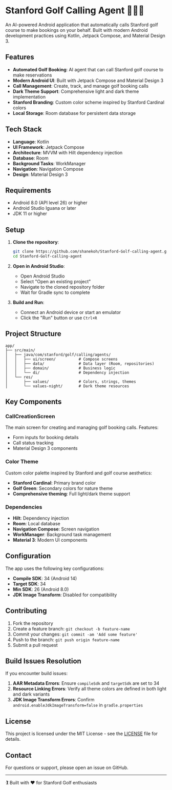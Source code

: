# Stanford Golf Calling Agent 🏌️‍♂️📱

An AI-powered Android application that automatically calls Stanford golf course to make bookings on your behalf. Built with modern Android development practices using Kotlin, Jetpack Compose, and Material Design 3.

## Features

- **Automated Golf Booking**: AI agent that can call Stanford golf course to make reservations
- **Modern Android UI**: Built with Jetpack Compose and Material Design 3
- **Call Management**: Create, track, and manage golf booking calls
- **Dark Theme Support**: Comprehensive light and dark theme implementation
- **Stanford Branding**: Custom color scheme inspired by Stanford Cardinal colors
- **Local Storage**: Room database for persistent data storage

## Tech Stack

- **Language**: Kotlin
- **UI Framework**: Jetpack Compose
- **Architecture**: MVVM with Hilt dependency injection
- **Database**: Room
- **Background Tasks**: WorkManager
- **Navigation**: Navigation Compose
- **Design**: Material Design 3

## Requirements

- Android 8.0 (API level 26) or higher
- Android Studio Iguana or later
- JDK 11 or higher

## Setup

1. **Clone the repository**:
   ```bash
   git clone https://github.com/shanekoh/Stanford-Golf-calling-agent.git
   cd Stanford-Golf-calling-agent
   ```

2. **Open in Android Studio**:
   - Open Android Studio
   - Select "Open an existing project"
   - Navigate to the cloned repository folder
   - Wait for Gradle sync to complete

3. **Build and Run**:
   - Connect an Android device or start an emulator
   - Click the "Run" button or use `Ctrl+R`

## Project Structure

```
app/
├── src/main/
│   ├── java/com/stanford/golf/calling/agents/
│   │   ├── ui/screen/          # Compose screens
│   │   ├── data/               # Data layer (Room, repositories)
│   │   ├── domain/             # Business logic
│   │   └── di/                 # Dependency injection
│   └── res/
│       ├── values/             # Colors, strings, themes
│       └── values-night/       # Dark theme resources
```

## Key Components

### CallCreationScreen
The main screen for creating and managing golf booking calls. Features:
- Form inputs for booking details
- Call status tracking
- Material Design 3 components

### Color Theme
Custom color palette inspired by Stanford and golf course aesthetics:
- **Stanford Cardinal**: Primary brand color
- **Golf Green**: Secondary colors for nature theme
- **Comprehensive theming**: Full light/dark theme support

### Dependencies
- **Hilt**: Dependency injection
- **Room**: Local database
- **Navigation Compose**: Screen navigation
- **WorkManager**: Background task management
- **Material 3**: Modern UI components

## Configuration

The app uses the following key configurations:
- **Compile SDK**: 34 (Android 14)
- **Target SDK**: 34
- **Min SDK**: 26 (Android 8.0)
- **JDK Image Transform**: Disabled for compatibility

## Contributing

1. Fork the repository
2. Create a feature branch: `git checkout -b feature-name`
3. Commit your changes: `git commit -am 'Add some feature'`
4. Push to the branch: `git push origin feature-name`
5. Submit a pull request

## Build Issues Resolution

If you encounter build issues:

1. **AAR Metadata Errors**: Ensure `compileSdk` and `targetSdk` are set to 34
2. **Resource Linking Errors**: Verify all theme colors are defined in both light and dark variants
3. **JDK Image Transform Errors**: Confirm `android.enableJdkImageTransform=false` in `gradle.properties`

## License

This project is licensed under the MIT License - see the [LICENSE](LICENSE) file for details.

## Contact

For questions or support, please open an issue on GitHub.

---

🏌️ Built with ❤️ for Stanford Golf enthusiasts


